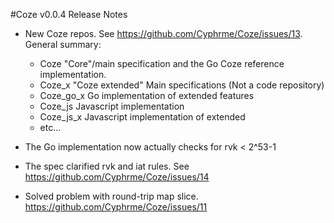 #Coze v0.0.4 Release Notes

- New Coze repos.  See https://github.com/Cyphrme/Coze/issues/13.  General summary:


	- Coze          "Core"/main specification and the Go Coze reference implementation.  
	- Coze_x        "Coze extended" Main specifications (Not a code repository)
	- Coze_go_x     Go implementation of extended features
	- Coze_js       Javascript implementation
	- Coze_js_x     Javascript implementation of extended
	- etc...

- The Go implementation now actually checks for rvk < 2^53-1
- The spec clarified rvk and iat rules.  See https://github.com/Cyphrme/Coze/issues/14
- Solved problem with round-trip map slice.  https://github.com/Cyphrme/Coze/issues/11